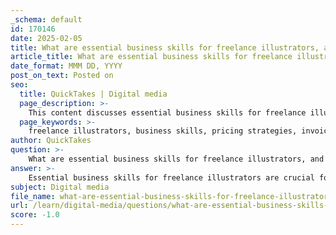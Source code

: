 ```yaml
---
_schema: default
id: 170146
date: 2025-02-05
title: What are essential business skills for freelance illustrators, and why are they important?
article_title: What are essential business skills for freelance illustrators, and why are they important?
date_format: MMM DD, YYYY
post_on_text: Posted on
seo:
  title: QuickTakes | Digital media
  page_description: >-
    This content discusses essential business skills for freelance illustrators, including pricing, invoicing, marketing, client management, contracts, time management, and adaptability, highlighting their importance in ensuring a successful freelance career.
  page_keywords: >-
    freelance illustrators, business skills, pricing strategies, invoicing, marketing, client management, contracts, negotiations, time management, communication skills, adaptability
author: QuickTakes
question: >-
    What are essential business skills for freelance illustrators, and why are they important?
answer: >-
    Essential business skills for freelance illustrators are crucial for successfully navigating the complexities of the freelance market. These skills encompass a variety of areas that contribute to the overall effectiveness and sustainability of an illustrator's career. Here are some of the key business skills and their importance:\n\n1. **Pricing Strategies**: Understanding how to price artwork appropriately is vital. This includes knowing the market rates for different types of illustration work and being able to justify pricing based on experience, skill level, and project requirements. Proper pricing ensures that illustrators are compensated fairly for their work and can sustain their business.\n\n2. **Invoicing**: Being able to create and manage invoices is essential for maintaining cash flow. Illustrators need to know how to issue invoices that clearly outline the services provided, payment terms, and deadlines. This professionalism helps in building trust with clients.\n\n3. **Marketing**: Freelance illustrators must actively promote their work to attract clients. This includes utilizing social media, maintaining a portfolio website, and networking within the industry. Effective marketing strategies can lead to increased visibility and more job opportunities.\n\n4. **Client Management**: Building and maintaining relationships with clients is key to securing repeat business. This involves clear communication, understanding client needs, and managing expectations throughout the project lifecycle. Good client management can lead to referrals and long-term partnerships.\n\n5. **Contracts and Negotiations**: Familiarity with contracts is essential to protect an illustrator's rights and interests. Understanding how to negotiate terms, such as payment schedules and usage rights, can prevent misunderstandings and disputes. This skill is crucial for ensuring that both parties are satisfied with the agreement.\n\n6. **Time Management**: Freelance illustrators often juggle multiple projects simultaneously. Effective time management skills help in meeting deadlines and maintaining a work-life balance. This is important for sustaining creativity and avoiding burnout.\n\n7. **Communication Skills**: Clear and effective communication is vital in all aspects of freelance work, from discussing project details with clients to collaborating with other creatives. Good communication fosters a positive working environment and helps in resolving any issues that may arise.\n\n8. **Adaptability**: The ability to adapt to different projects and client needs is important in the freelance world. Illustrators may need to switch styles or techniques based on the requirements of various clients, making flexibility a valuable skill.\n\nIn summary, these business skills are important because they not only enhance an illustrator's ability to operate effectively as a freelancer but also contribute to their professional reputation and long-term success in the industry. By mastering these skills, illustrators can focus more on their creative work while ensuring that their business runs smoothly.
subject: Digital media
file_name: what-are-essential-business-skills-for-freelance-illustrators-and-why-are-they-important.md
url: /learn/digital-media/questions/what-are-essential-business-skills-for-freelance-illustrators-and-why-are-they-important
score: -1.0
---
```


&nbsp;